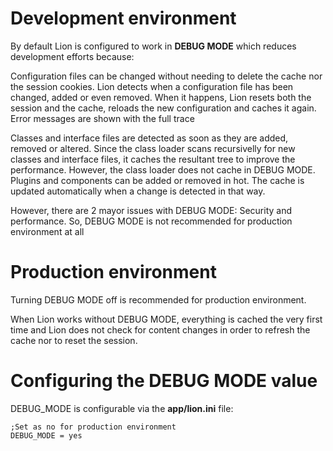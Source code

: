 # Development environment #
By default Lion is configured to work in **DEBUG MODE** which reduces development efforts because:

Configuration files can be changed without needing to delete the cache nor the session cookies. Lion detects when a configuration file has been changed, added or even removed. When it happens, Lion resets both the session and the cache, reloads the new configuration and caches it again.
Error messages are shown with the full trace

Classes and interface files are detected as soon as they are added, removed or altered. Since the class loader scans recursivelly for new classes and interface files, it caches the resultant tree to improve the performance. However, the class loader does not cache in DEBUG MODE.
Plugins and components can be added or removed in hot. The cache is updated automatically when a change is detected in that way.

However, there are 2 mayor issues with DEBUG MODE: Security and performance. So, DEBUG MODE is not recommended for production environment at all

# Production environment #
Turning DEBUG MODE off is recommended for production environment.

When Lion works without DEBUG MODE, everything is cached the very first time and Lion does not check for content changes in order to refresh the cache nor to reset the session.


# Configuring the DEBUG MODE value #
DEBUG\_MODE is configurable via the **app/lion.ini** file:

```
;Set as no for production environment
DEBUG_MODE = yes
```